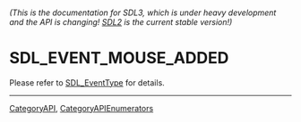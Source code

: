 ###### (This is the documentation for SDL3, which is under heavy development and the API is changing! [SDL2](https://wiki.libsdl.org/SDL2/) is the current stable version!)
# SDL_EVENT_MOUSE_ADDED

Please refer to [SDL_EventType](SDL_EventType) for details.

----
[CategoryAPI](CategoryAPI), [CategoryAPIEnumerators](CategoryAPIEnumerators)

